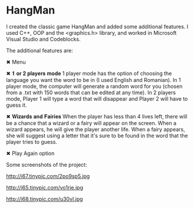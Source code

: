 # HangMan
I created the classic game HangMan and added some additional features. 
I used C++, OOP and the <graphics.h> library, and worked in Microsoft Visual Studio and Codeblocks.

The additional features are:

✖ Menu

✖ 𝟏 𝐨𝐫 𝟐 𝐩𝐥𝐚𝐲𝐞𝐫𝐬 𝐦𝐨𝐝𝐞
1 player mode has the option of choosing the language you want the word to be in (I used English and Romanian).
In 1 player mode, the computer will generate a random word for you (chosen from a .txt with 150 words that can be edited at any time).
In 2 players mode, Player 1 will type a word that will disappear and Player 2 will have to guess it.

✖ 𝐖𝐢𝐳𝐚𝐫𝐝𝐬 𝐚𝐧𝐝 𝐅𝐚𝐢𝐫𝐢𝐞𝐬
When the player has less than 4 lives left, there will be a chance that a wizard or a fairy will appear on the screen.
When a wizard appears, he will give the player another life.
When a fairy appears, she will suggest using a letter that it's sure to be found in the word that the player tries to guess.

✖ Play Again option

Some screenshots of the project:

http://i67.tinypic.com/2po9sp5.jpg

http://i65.tinypic.com/vo1rie.jpg

http://i68.tinypic.com/u30vl.jpg
